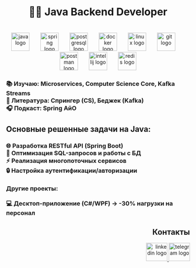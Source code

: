 <h1 align="center">👨‍💻 Java Backend Developer</h1>

###

<br clear="both">

<div align="center">
  <img src="https://cdn.jsdelivr.net/gh/devicons/devicon/icons/java/java-original.svg" height="50" alt="java logo"  />
  <img width="22" />
  <img src="https://cdn.jsdelivr.net/gh/devicons/devicon/icons/spring/spring-original.svg" height="50" alt="spring logo"  />
  <img width="22" />
  <img src="https://cdn.simpleicons.org/postgresql/4169E1" height="50" alt="postgresql logo"  />
  <img width="22" />
  <img src="https://cdn.simpleicons.org/docker/2496ED" height="50" alt="docker logo"  />
  <img width="22" />
  <img src="https://cdn.simpleicons.org/linux/FCC624" height="50" alt="linux logo"  />
  <img width="22" />
  <img src="https://skillicons.dev/icons?i=git" height="50" alt="git logo"  />
  <img width="22" />
  <img src="https://skillicons.dev/icons?i=postman" height="50" alt="postman logo"  />
  <img width="22" />
  <img src="https://cdn.jsdelivr.net/gh/devicons/devicon/icons/intellij/intellij-original.svg" height="50" alt="intellij logo"  />
  <img width="22" />
  <img src="https://cdn.jsdelivr.net/gh/devicons/devicon/icons/redis/redis-original.svg" height="50" alt="redis logo"  />
</div>

###

<h3 align="left">📚 Изучаю: Microservices, Computer Science Core, Kafka Streams  <br>📖 Литература: Спрингер (CS), Беджек (Kafka)  <br>🎧 Подкаст: Spring АйО</h3>

###

<h2 align="left">Основные решенные задачи на Java:</h2>

###

<h3 align="left">🌐 Разработка RESTful API (Spring Boot)<br>🚀 Оптимизация SQL-запросов и работы с БД<br>⚡️ Реализация многопоточных сервисов<br>🔒 Настройка аутентификации/авторизации</h3>

###

<h3 align="left">Другие проекты:<br><br>💻 Десктоп-приложение (C#/WPF) → -30% нагрузки на персонал</h3>

###
<h2 align="right">Контакты</h2>
<div align="right">
  <a href="https://www.linkedin.com/in/seva-makarsky-666954235/" target="_blank">
    <img src="https://raw.githubusercontent.com/maurodesouza/profile-readme-generator/master/src/assets/icons/social/linkedin/default.svg" width="58" height="50" alt="linkedin logo"  />
  </a>
  <a href="https://t.me/vsvldm" target="_blank">
    <img src="https://raw.githubusercontent.com/maurodesouza/profile-readme-generator/master/src/assets/icons/social/telegram/default.svg" width="58" height="50" alt="telegram logo"  />
  </a>
</div>

###

<p align="left"></p>

###
